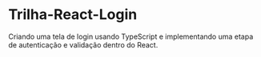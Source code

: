 # Trilha-React-Login
 Criando uma tela de login usando TypeScript e implementando uma etapa de autenticação e validação dentro do React.
